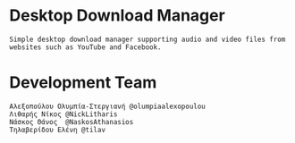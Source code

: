 # Desktop Download Manager
    Simple desktop download manager supporting audio and video files from websites such as YouTube and Facebook.

# Development Team
    Αλεξοπούλου Ολυμπία-Στεργιανή @olumpiaalexopoulou
    Λιθαρής Νίκος @NickLitharis
    Νάσκος Θάνος  @NaskosAthanasios
    Τηλαβερίδου Ελένη @tilav
